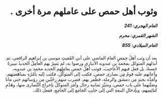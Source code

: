 <h1 dir="rtl">وثوب أهل حمص على عاملهم مرة أخرى .</h1>

<h5 dir="rtl">العام الهجري:  241

الشهر القمري: محرم

العام الميلادي: 855</h5>

<p dir="rtl">بعد أن وثب أهلُ حِمصٍ العامَ الماضي على أبي المُغيثِ موسى بن إبراهيم الرافعي، ثم أبدلهم المتوكل بمحمد بن عبدويه الأنباري ورضوا به، لم يَسِرْ بهم العامِلُ الجديدُ سِيرةً حَسنةً، بل فعل فيهم الأعاجيبَ، فوثب أهلُ حمص بعامِلِهم الجديد محمد بن عبدويه، وأعانَهم عليه قومٌ مِن نصارى حمص، فكتب إلى المتوكِّلِ، فكتب إليه يأمُرُه بمناهَضتِهم، وأمَدَّه بجندٍ مِن دمشق والرملة، فظفر بهم، فضرب منهم رجُلَينِ مِن رؤسائهم حتى ماتا وصَلَبَهما على باب حمص، وسَيَّرَ ثمانية رجال وأمَرَ المتوكلُ بإخراج النَّصارى منها، وهَدْمِ كنائِسِهم، وبإدخالِ البيعةِ التي إلى جانِبِ الجامع إلى الجامِعِ، ففعل ذلك.</p></br>
